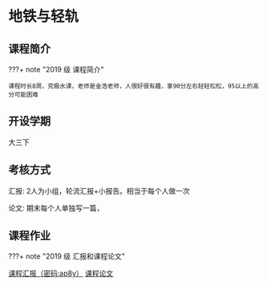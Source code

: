 # 地铁与轻轨

## 课程简介

???+ note "2019 级 课程简介"

    课程时长8周，究极水课，老师是金浩老师，人很好很有趣，拿90分左右轻轻松松，95以上的高分可能困难

## 开设学期 

大三下

## 考核方式 

汇报: 2人为小组，轮流汇报+小报告。相当于每个人做一次

论文: 期末每个人单独写一篇，

## 课程作业 

???+ note "2019 级 汇报和课程论文"

[课程汇报（密码:ap8y）](https://wwv.lanzouh.com/itNWU1t5ybvc)
[课程论文](https://wwv.lanzouh.com/i951F1t5ybri)

